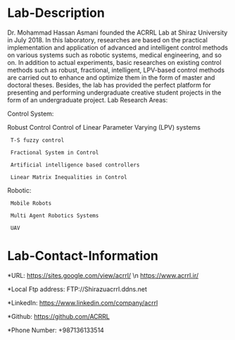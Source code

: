 # Lab-Description
Dr. Mohammad Hassan Asmani founded the ACRRL Lab at Shiraz University in July 2018. In this laboratory, researches are based on the practical implementation and application of advanced and intelligent control methods on various systems such as robotic systems, medical engineering, and so on. In addition to actual experiments, basic researches on existing control methods such as robust, fractional, intelligent, LPV-based control methods are carried out to enhance and optimize them in the form of master and doctoral theses. Besides, the lab has provided the perfect platform for presenting and performing undergraduate creative student projects in the form of an undergraduate project. Lab Research Areas:

Control System:

Robust Control
     Control of Linear Parameter Varying (LPV) systems
     
     T-S fuzzy control
     
     Fractional System in Control
     
     Artificial intelligence based controllers
     
     Linear Matrix Inequalities in Control
     
Robotic:

     Mobile Robots
     
     Multi Agent Robotics Systems
     
     UAV


# Lab-Contact-Information
*URL:
  https://sites.google.com/view/acrrl/ \n
  https://www.acrrl.ir/
  
*Local Ftp address:
  FTP://Shirazuacrrl.ddns.net 
  
*LinkedIn:
  https://www.linkedin.com/company/acrrl

*Github:
  https://github.com/ACRRL
  
*Phone Number:
  +987136133514
